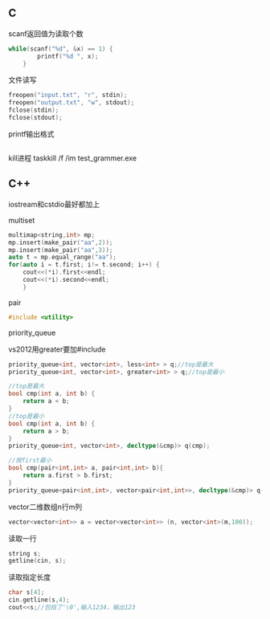 ## C
scanf返回值为读取个数
```c
while(scanf("%d", &x) == 1) {
        printf("%d ", x);
    }
```

文件读写
```c
freopen("input.txt", "r", stdin);
freopen("output.txt", "w", stdout);
fclose(stdin);
fclose(stdout);
```
printf输出格式
```c
```
kill进程
taskkill /f /im test_grammer.exe

## C++
iostream和cstdio最好都加上

multiset
```cpp
multimap<string,int> mp;
mp.insert(make_pair("aa",2));
mp.insert(make_pair("aa",3));
auto t = mp.equal_range("aa");
for(auto i = t.first; i!= t.second; i++) {
    cout<<(*i).first<<endl;
    cout<<(*i).second<<endl;
    }
```

pair
```cpp
#include <utility>
```

priority_queue

vs2012用greater要加#include <functional>

```cpp
priority_queue<int, vector<int>, less<int> > q;//top是最大
priority_queue<int, vector<int>, greater<int> > q;//top是最小

//top是最大
bool cmp(int a, int b) {
    return a < b;
}
//top是最小
bool cmp(int a, int b) {
    return a > b;
}
priority_queue<int, vector<int>, decltype(&cmp)> q(cmp);

//按first最小
bool cmp(pair<int,int> a, pair<int,int> b){
    return a.first > b.first;
}
priority_queue<pair<int,int>, vector<pair<int,int>>, decltype(&cmp)> q(cmp);
```

vector二维数组n行m列
```cpp
vector<vector<int>> a = vector<vector<int>> (n, vector<int>(m,100));
```

读取一行
```cpp
string s;
getline(cin, s);
```

读取指定长度
```cpp
char s[4];
cin.getline(s,4);
cout<<s;//包括了'\0',输入1234，输出123
```
